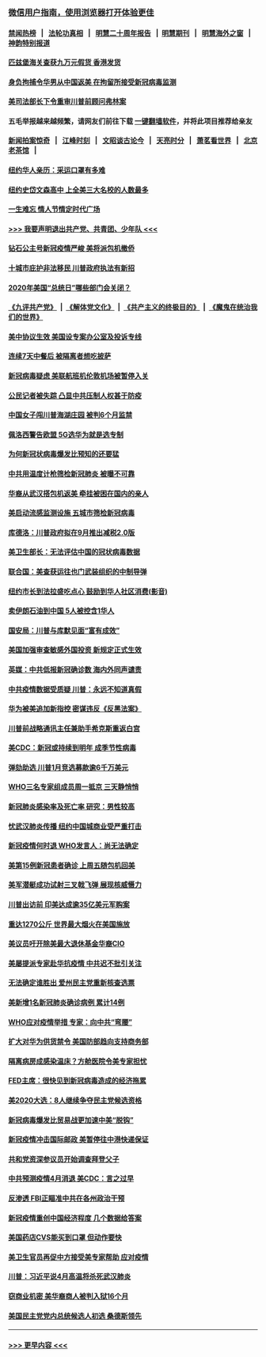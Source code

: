 ### [微信用户指南，使用浏览器打开体验更佳](https://github.com/gfw-breaker/banned-news1/blob/master/indexes/wechat-guide.md?t=0)
#### [禁闻热榜](热点新闻.md?t=0)  &nbsp;&nbsp;|&nbsp;&nbsp; [法轮功真相](https://github.com/gfw-breaker/truth/blob/master/README.md?t=0) &nbsp;&nbsp;|&nbsp;&nbsp; [明慧二十周年报告](https://github.com/gfw-breaker/mh-reports/blob/master/README.md?t=0) &nbsp;&nbsp;|&nbsp;&nbsp;[明慧期刊](https://github.com/gfw-breaker/mh-qikan) &nbsp;&nbsp;|&nbsp;&nbsp; [明慧海外之窗](https://github.com/gfw-breaker/mh-news/blob/master/README.md?t=0) &nbsp;&nbsp;|&nbsp;&nbsp; [神韵特别报道](https://github.com/gfw-breaker/mh-news/blob/master/shenyun.md?t=0)
#### [匹兹堡海关查获九万元假货 香港发货](../pages/nsc412/n11870716.md?t=02160111) 
#### [身负拘捕令华男从中国返美  在拘留所接受新冠病毒监测](../pages/nsc412/n11870710.md?t=02160111) 
#### [美司法部长下令重审川普前顾问弗林案](../pages/nsc412/n11870258.md?t=02160111) 
#### 五毛举报越来越频繁，请网友们前往下载 [一键翻墙软件](https://github.com/gfw-breaker/ssr-accounts)，并将此项目推荐给亲友
#### [新闻拍案惊奇](https://github.com/gfw-breaker/banned-news1/blob/master/pages/link4.md) &nbsp;&nbsp;|&nbsp;&nbsp; [江峰时刻](https://github.com/gfw-breaker/banned-news1/blob/master/pages/link4.md) &nbsp;&nbsp;|&nbsp;&nbsp; [文昭谈古论今](https://github.com/gfw-breaker/banned-news1/blob/master/pages/link4.md) &nbsp;&nbsp;|&nbsp;&nbsp; [天亮时分](https://github.com/gfw-breaker/banned-news1/blob/master/pages/link4.md) &nbsp;&nbsp;|&nbsp;&nbsp; [萧茗看世界](https://github.com/gfw-breaker/banned-news1/blob/master/pages/link4.md) &nbsp;&nbsp;|&nbsp;&nbsp; [北京老茶馆](https://github.com/gfw-breaker/banned-news1/blob/master/pages/link4.md) &nbsp;&nbsp;|&nbsp;&nbsp; 
#### [纽约华人亲历：采运口罩有多难](../pages/nsc412/n11870531.md?t=02160111) 
#### [纽约史岱文森高中  上全美三大名校的人数最多](../pages/nsc412/n11870557.md?t=02160111) 
#### [一生难忘 情人节情定时代广场](../pages/nsc412/n11870536.md?t=02160111) 
#### [>>> 我要声明退出共产党、共青团、少年队 <<<](https://github.com/begood0513/goodnews/blob/master/quit/letter.md) 
#### [钻石公主号新冠疫情严峻 美将派包机撤侨](../pages/nsc412/n11870505.md?t=02160111) 
#### [十城市庇护非法移民 川普政府执法有新招](../pages/nsc412/n11870410.md?t=02160111) 
#### [2020年美国“总统日”哪些部门会关闭？](../pages/nsc412/n11870148.md?t=02160111) 
#### [《九评共产党》](https://github.com/begood0513/9ping.md/blob/master/README.md) &nbsp;|&nbsp; [《解体党文化》](../../../../jtdwh.md/blob/master/README.md)  &nbsp;|&nbsp; [《共产主义的终极目的》](../../../../gczydzjmd.md/blob/master/README.md) &nbsp;|&nbsp; [《魔鬼在统治我们的世界》](../../../../mgztzwmdsj.md/blob/master/README.md) 
#### [美中协议生效 美国设专案办公室及投诉专线](../pages/nsc412/n11870266.md?t=02160111) 
#### [连续7天中餐后 被隔离者想吃披萨](../pages/nsc412/n11870243.md?t=02160111) 
#### [新冠病毒疑虑 美联航班机伦敦机场被暂停入关](../pages/nsc412/n11870015.md?t=02160111) 
#### [公民记者被失踪 凸显中共压制人权甚于防疫](../pages/nsc412/n11870042.md?t=02160111) 
#### [中国女子闯川普海湖庄园 被判6个月监禁](../pages/nsc412/n11869919.md?t=02160111) 
#### [佩洛西警告欧盟 5G选华为就是选专制](../pages/nsc412/n11869898.md?t=02160111) 
#### [为何新冠状病毒爆发比预知的还要猛](../pages/nsc412/n11869828.md?t=02160111) 
#### [中共用温度计枪筛检新冠肺炎 被曝不可靠](../pages/nsc412/n11869707.md?t=02160111) 
#### [华裔从武汉搭包机返美 牵挂被困在国内的亲人](../pages/nsc412/n11869711.md?t=02160111) 
#### [美启动流感监测设施 五城市筛检新冠病毒](../pages/nsc412/n11869689.md?t=02160111) 
#### [库德洛：川普政府拟在9月推出减税2.0版](../pages/nsc412/n11869627.md?t=02160111) 
#### [美卫生部长：无法评估中国的冠状病毒数据](../pages/nsc412/n11869301.md?t=02160111) 
#### [联合国：美查获运往也门武装组织的中制导弹](../pages/nsc412/n11868677.md?t=02160111) 
#### [纽约市长到法拉盛吃点心  鼓励到华人社区消费(影音)](../pages/nsc412/n11868197.md?t=02160111) 
#### [卖伊朗石油到中国  5人被控含1华人](../pages/nsc412/n11867988.md?t=02160111) 
#### [国安局：川普与库默见面“富有成效”](../pages/nsc412/n11867976.md?t=02160111) 
#### [美国加强审查敏感外国投资 新规定正式生效](../pages/nsc412/n11868041.md?t=02160111) 
#### [英媒：中共低报新冠确诊数 海内外同声谴责](../pages/nsc412/n11867421.md?t=02160111) 
#### [中共疫情数据受质疑 川普：永远不知道真假](../pages/nsc412/n11867195.md?t=02160111) 
#### [华为被美追加新指控 密谋违反《反黑法案》](../pages/nsc412/n11867191.md?t=02160111) 
#### [川普前战略通讯主任兼助手希克斯重返白宫](../pages/nsc412/n11867104.md?t=02160111) 
#### [美CDC：新冠或持续到明年 成季节性病毒](../pages/nsc412/n11867279.md?t=02160111) 
#### [弹劾助选 川普1月竞选募款逾6千万美元](../pages/nsc412/n11866950.md?t=02160111) 
#### [WHO三名专家组成员周一抵京 三天静悄悄](../pages/nsc412/n11866947.md?t=02160111) 
#### [新冠肺炎感染率及死亡率 研究：男性较高](../pages/nsc412/n11866956.md?t=02160111) 
#### [忧武汉肺炎传播 纽约中国城商业受严重打击](../pages/nsc412/n11866902.md?t=02160111) 
#### [新冠疫情何时退 WHO发言人：尚无法确定](../pages/nsc412/n11866864.md?t=02160111) 
#### [美第15例新冠患者确诊 上周五随包机回美](../pages/nsc412/n11866852.md?t=02160111) 
#### [美军潜艇成功试射三叉戟飞弹 展现核威慑力](../pages/nsc412/n11866046.md?t=02160111) 
#### [川普出访前 印美达成逾35亿美元军购案](../pages/nsc412/n11865444.md?t=02160111) 
#### [重达1270公斤 世界最大烟火在美国施放](../pages/nsc412/n11865198.md?t=02160111) 
#### [美议员吁开除美最大退休基金华裔CIO](../pages/nsc412/n11865230.md?t=02160111) 
#### [美屡提派专家赴华抗疫情 中共迟不批引关注](../pages/nsc412/n11864719.md?t=02160111) 
#### [无法确定谁胜出 爱州民主党重新核查选票](../pages/nsc412/n11864830.md?t=02160111) 
#### [美新增1名新冠肺炎确诊病例 累计14例](../pages/nsc412/n11864893.md?t=02160111) 
#### [WHO应对疫情举措 专家：向中共“弯腰”](../pages/nsc412/n11864727.md?t=02160111) 
#### [扩大对华为供货禁令 美国防部趋向支持商务部](../pages/nsc412/n11864773.md?t=02160111) 
#### [隔离病房成感染温床？方舱医院令美专家担忧](../pages/nsc412/n11864575.md?t=02160111) 
#### [FED主席：很快见到新冠病毒造成的经济拖累](../pages/nsc412/n11864507.md?t=02160111) 
#### [美2020大选：8人继续争夺民主党候选资格](../pages/nsc412/n11864327.md?t=02160111) 
#### [新冠病毒爆发比贸易战更加速中美“脱钩”](../pages/nsc412/n11864470.md?t=02160111) 
#### [新冠疫情冲击国际邮政 美暂停往中港快递保证](../pages/nsc412/n11864207.md?t=02160111) 
#### [共和党资深参议员开始调查拜登父子](../pages/nsc412/n11863984.md?t=02160111) 
#### [中共预测疫情4月消退 美CDC：言之过早](../pages/nsc412/n11864310.md?t=02160111) 
#### [反渗透 FBI正瞄准中共在各州政治干预](../pages/nsc412/n11864300.md?t=02160111) 
#### [新冠疫情重创中国经济程度 几个数据给答案](../pages/nsc412/n11864203.md?t=02160111) 
#### [美国药店CVS能买到口罩 但动作要快](../pages/nsc412/n11862438.md?t=02160111) 
#### [美卫生官员再促中方接受美专家帮助 应对疫情](../pages/nsc412/n11864043.md?t=02160111) 
#### [川普：习近平说4月高温将杀死武汉肺炎](../pages/nsc412/n11860814.md?t=02160111) 
#### [窃商业机密 美华裔商人被判入狱16个月](../pages/nsc412/n11863911.md?t=02160111) 
#### [美国民主党党内总统候选人初选 桑德斯领先](../pages/nsc412/n11863475.md?t=02160111) 

----
#### [ >>> 更早内容 <<< ](../indexes/nsc412-earlier.md)
